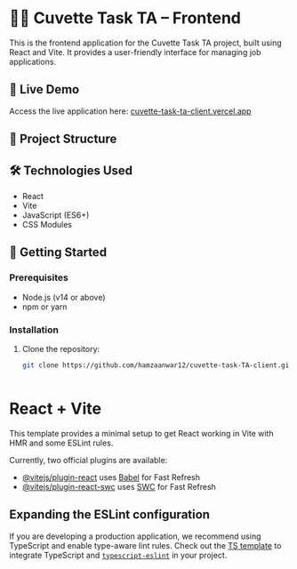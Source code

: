 # 🧑‍💻 Cuvette Task TA – Frontend

This is the frontend application for the Cuvette Task TA project, built using React and Vite. It provides a user-friendly interface for managing job applications.

## 🚀 Live Demo

Access the live application here: [cuvette-task-ta-client.vercel.app](https://cuvette-task-ta-client.vercel.app)

## 📂 Project Structure


## 🛠️ Technologies Used

- React
- Vite
- JavaScript (ES6+)
- CSS Modules

## 🧪 Getting Started

### Prerequisites

- Node.js (v14 or above)
- npm or yarn

### Installation

1. Clone the repository:

   ```bash
   git clone https://github.com/hamzaanwar12/cuvette-task-TA-client.git



# React + Vite

This template provides a minimal setup to get React working in Vite with HMR and some ESLint rules.

Currently, two official plugins are available:

- [@vitejs/plugin-react](https://github.com/vitejs/vite-plugin-react/blob/main/packages/plugin-react/README.md) uses [Babel](https://babeljs.io/) for Fast Refresh
- [@vitejs/plugin-react-swc](https://github.com/vitejs/vite-plugin-react-swc) uses [SWC](https://swc.rs/) for Fast Refresh

## Expanding the ESLint configuration

If you are developing a production application, we recommend using TypeScript and enable type-aware lint rules. Check out the [TS template](https://github.com/vitejs/vite/tree/main/packages/create-vite/template-react-ts) to integrate TypeScript and [`typescript-eslint`](https://typescript-eslint.io) in your project.
